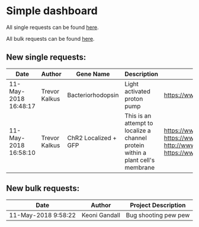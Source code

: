 
# Simple dashboard

All single requests can be found [here](https://docs.google.com/spreadsheets/d/1j5Gc7KEfRlPCIaXMGjDhgQDfSOVx7tnbss9AksrHhzk/edit?usp=sharing). 

All bulk requests can be found [here](https://docs.google.com/spreadsheets/d/1qgNt3h63--o7qlhTdkUqGpLqVOGizUaY5dMG7VdCwHA/edit?usp=sharing).

## New single requests:

Date | Author | Gene Name | Description | Links
| --- | --- | --- | --- | --- |
11-May-2018 16:48:17 | Trevor Kalkus | Bacteriorhodopsin | Light activated proton pump | https://www.ncbi.nlm.nih.gov/pubmed/3597412 https://www.ncbi.nlm.nih.gov/pubmed/3036852 | 
11-May-2018 16:58:10 | Trevor Kalkus | ChR2 Localized + GFP | This is an attempt to localize a channel protein within a plant cell's membrane | https://www.uniprot.org/uniprot/B4Y105 http://parts.igem.org/wiki/index.php?title=Part:BBa_K105012 https://www.ncbi.nlm.nih.gov/pmc/articles/PMC2879764/ http://www.plantcell.org/content/plantcell/suppl/2010/04/06/tpc.109.072678.DC1/Offringa_Supp_Data_final.pdf https://www.uniprot.org/uniprot/C5MKY7 | 

## New bulk requests: 

Date | Author | Project Description 
| --- | --- | --- |
11-May-2018 9:58:22 | Keoni Gandall | Bug shooting pew pew | 

